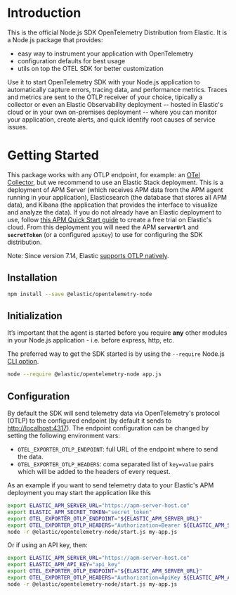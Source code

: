 # Introduction

This is the official Node.js SDK OpenTelemetry Distribution from Elastic. It is
a Node.js package that provides:
- easy way to instrument your application with OpenTelemetry
- configuration defaults for best usage
- utils on top the OTEL SDK for better customization

Use it to start OpenTelemetry SDK with your Node.js application to automatically
capture errors, tracing data, and performance metrics. Traces and metrics are sent
to the OTLP receiver of your choice, tipically a collector or even an Elastic
Observability deployment -- hosted in Elastic's cloud or in your own on-premises
deployment -- where you can monitor your application, create alerts, and quick
identify root causes of service issues.


# Getting Started

This package works with any OTLP endpoint, for example: an [OTel Collector](https://opentelemetry.io/docs/collector/),
but we recommend to use an Elastic Stack deployment. This is a deployment of
APM Server (which receives APM data from the APM agent running in your application),
Elasticsearch (the database that stores all APM data), and Kibana (the application
that provides the interface to visualize and analyze the data). If you do not already
have an Elastic deployment to use, follow [this APM Quick Start guide](https://www.elastic.co/guide/en/apm/guide/current/apm-quick-start.html)
to create a free trial on Elastic's cloud. From this deployment you will need
the APM **`serverUrl`** and **`secretToken`** (or a configured `apiKey`) to use
for configuring the SDK distribution.

Note: Since version 7.14, Elastic [supports OTLP natively](https://www.elastic.co/blog/native-opentelemetry-support-in-elastic-observability).

## Installation

```sh
npm install --save @elastic/opentelemetry-node
```

## Initialization

It’s important that the agent is started before you require **any** other modules
in your Node.js application - i.e. before express, http, etc.

The preferred way to get the SDK started is by using the `--require`
Node.js [CLI option](https://nodejs.org/api/cli.html#-r---require-module).

```sh
node --require @elastic/opentelemetry-node app.js
```

## Configuration

By default the SDK will send telemetry data via OpenTelemetry's protocol (OTLP)
to the configured endpoint (by default it sends to <http://localhost:4317>). The
endpoint configuration can be changed by setting the following environment vars:

- `OTEL_EXPORTER_OTLP_ENDPOINT`: full URL of the endpoint where to send the data.
- `OTEL_EXPORTER_OTLP_HEADERS`: coma separated list of `key=value` pairs which will
  be added to the headers of every request.


As an example if you want to send telemetry data to your Elastic's APM deployment you
may start the application like this

```sh
export ELASTIC_APM_SERVER_URL="https://apm-server-host.co"
export ELASTIC_APM_SECRET_TOKEN="secret_token"
export OTEL_EXPORTER_OTLP_ENDPOINT="${ELASTIC_APM_SERVER_URL}"
export OTEL_EXPORTER_OTLP_HEADERS="Authorization=Bearer ${ELASTIC_APM_SECRET_TOKEN}"
node -r @elastic/opentelemetry-node/start.js my-app.js
```

Or if using an API key, then:

```sh
export ELASTIC_APM_SERVER_URL="https://apm-server-host.co"
export ELASTIC_APM_API_KEY="api_key"
export OTEL_EXPORTER_OTLP_ENDPOINT="${ELASTIC_APM_SERVER_URL}"
export OTEL_EXPORTER_OTLP_HEADERS="Authorization=ApiKey ${ELASTIC_APM_API_KEY}"
node -r @elastic/opentelemetry-node/start.js my-app.js
```
